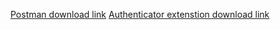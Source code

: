 [Postman download link](https://www.postman.com/downloads/)
[Authenticator extenstion download link](https://www.postman.com/downloads/)